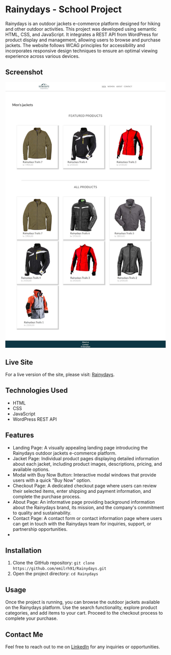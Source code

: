 # Rainydays - School Project

Rainydays is an outdoor jackets e-commerce platform designed for hiking and other outdoor activities. This project was developed using semantic HTML, CSS, and JavaScript. It integrates a REST API from WordPress for product display and management, allowing users to browse and purchase jackets. The website follows WCAG principles for accessibility and incorporates responsive design techniques to ensure an optimal viewing experience across various devices.

## Screenshot

![App Screenshot](./images/rainydays.jpg)

## Live Site

For a live version of the site, please visit: [Rainydays](https://rainydays-school-project.netlify.app/). 

## Technologies Used

- HTML
- CSS
- JavaScript
- WordPress REST API

## Features

- Landing Page: A visually appealing landing page introducing the Rainydays outdoor jackets e-commerce platform. 
- Jacket Page: Individual product pages displaying detailed information about each jacket, including product images, descriptions, pricing, and available options.
- Modal with Buy Now Button: Interactive modal windows that provide users with a quick "Buy Now" option.
- Checkout Page: A dedicated checkout page where users can review their selected items, enter shipping and payment information, and complete the purchase process.
- About Page: An informative page providing background information about the Rainydays brand, its mission, and the company's commitment to quality and sustainability.
- Contact Page: A contact form or contact information page where users can get in touch with the Rainydays team for inquiries, support, or partnership opportunities.
- 
## Installation

1. Clone the GitHub repository: `git clone https://github.com/emilrh91/Rainydays.git`
2. Open the project directory: `cd Rainydays`
    
## Usage

Once the project is running, you can browse the outdoor jackets available on the Rainydays platform. Use the search functionality, explore product categories, and add items to your cart. Proceed to the checkout process to complete your purchase.

## Contact Me
Feel free to reach out to me on [LinkedIn](https://www.linkedin.com/in/emil-halvorsen-2380b3103/) for any inquiries or opportunities.
